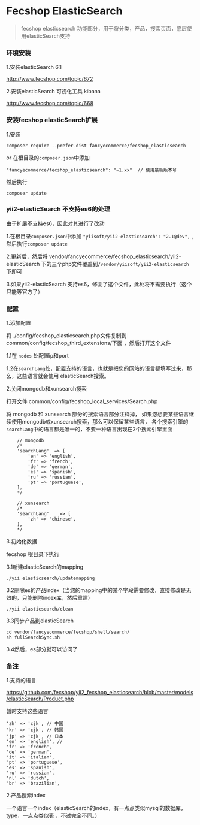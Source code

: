 Fecshop ElasticSearch
======================

> fecshop elasticsearch 功能部分，用于将分类，产品，搜索页面，底层使用elasticSearch支持


### 环境安装

1.安装elasticSearch 6.1

http://www.fecshop.com/topic/672

2.安装elasticSearch 可视化工具 kibana

http://www.fecshop.com/topic/668


### 安装fecshop elasticSearch扩展

1.安装

```
composer require --prefer-dist fancyecommerce/fecshop_elasticsearch 
```

or 在根目录的`composer.json`中添加

```
"fancyecommerce/fecshop_elasticsearch": "~1.xx"  // 使用最新版本号  

```

然后执行

```
composer update
```

### yii2-elasticSearch 不支持es6的处理

由于扩展不支持es6，因此对其进行了改动

1.在根目录`composer.json`中添加
`"yiisoft/yii2-elasticsearch": "2.1@dev",`
,然后执行`composer update`

2.更新后，然后将 vendor/fancyecommerce/fecshop_elasticsearch/yii2-elasticSearch
下的三个php文件覆盖到`/vendor/yiisoft/yii2-elasticsearch` 下即可

3.如果yii2-elasticSearch 支持es6，修复了这个文件，此处将不需要执行（这个只能等官方了）

### 配置

1.添加配置

将 ./config/fecshop_elasticsearch.php文件复制到 common/config/fecshop_third_extensions/下面
，然后打开这个文件

1.1在 `nodes` 处配置ip和port

1.2在`searchLang`处，配置支持的语言，也就是把您的网站的语言都填写过来，那么，这些语言就会使用
elasticSearch搜索。 


2.关闭mongodb和xunsearch搜索

打开文件 common/config/fecshop_local_services/Search.php

将 mongodb 和 xunsearch 部分的搜索语言部分注释掉，
如果您想要某些语言继续使用mongodb或xunsearch搜索，那么可以保留某些语言，
各个搜索引擎的`searchLang`中的语言都是唯一的，不要一种语言出现在2个搜索引擎里面

```
    // mongodb
    /*
    'searchLang'  => [
        'en' => 'english',
        'fr' => 'french',
        'de' => 'german',
        'es' => 'spanish',
        'ru' => 'russian',
        'pt' => 'portuguese',
    ],
    */
    
    // xunsearch
    /*
    'searchLang'    => [
        'zh' => 'chinese',
    ],
    */

```

3.初始化数据

fecshop 根目录下执行

3.1新建elasticSearch的mapping

```
./yii elasticsearch/updatemapping
```

3.2删除es的产品index（当您的mapping中的某个字段需要修改，直接修改是无效的，只能删除index库，然后重建）

```
./yii elasticsearch/clean
```

3.3同步产品到elasticSearch

```
cd vendor/fancyecommerce/fecshop/shell/search/
sh fullSearchSync.sh
```

3.4然后，es部分就可以访问了



### 备注

1.支持的语言

https://github.com/fecshop/yii2_fecshop_elasticsearch/blob/master/models/elasticSearch/Product.php

暂时支持这些语言


```
'zh' => 'cjk', // 中国
'kr' => 'cjk', // 韩国
'jp' => 'cjk', // 日本
'en' => 'english', //
'fr' => 'french', 
'de' => 'german',
'it' => 'italian',
'pt' => 'portuguese',
'es' => 'spanish',
'ru' => 'russian',
'nl' => 'dutch',
'br' => 'brazilian', 
```


2.产品搜索index

一个语言一个index（elasticSearch的index，有一点点类似mysql的数据库，type，一点点类似表
，不过完全不同。）


